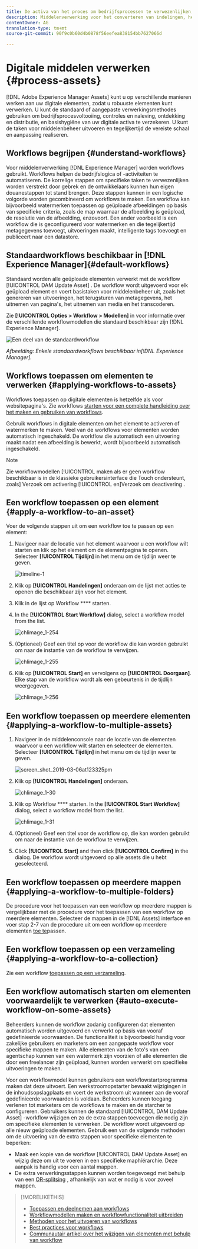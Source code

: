 ```yaml
---
title: De activa van het proces om bedrijfsprocessen te verwezenlijken, controles te doen, naleving te bereiken, en basishygiëne te handhaven
description: Middelenverwerking voor het converteren van indelingen, het maken van uitvoeringen, het beheren van elementen, het valideren van elementen en het uitvoeren van workflows.
contentOwner: AG
translation-type: tm+mt
source-git-commit: 90f9c0b60d4b0878f56eefea838154bb7627066d

---
```



# Digitale middelen verwerken {#process-assets}

[!DNL Adobe Experience Manager Assets] kunt u op verschillende manieren werken aan uw digitale elementen, zodat u robuuste elementen kunt verwerken. U kunt de standaard of aangepaste verwerkingsmethodes gebruiken om bedrijfsprocesvoltooiing, controles en naleving, ontdekking en distributie, en basishygiëne van uw digitale activa te verzekeren. U kunt de taken voor middelenbeheer uitvoeren en tegelijkertijd de vereiste schaal en aanpassing realiseren.

## Workflows begrijpen {#understand-workflows}

Voor middelenverwerking [!DNL Experience Manager] worden workflows gebruikt. Workflows helpen de bedrijfslogica of -activiteiten te automatiseren. De korrelige stappen om specifieke taken te verwezenlijken worden verstrekt door gebrek en de ontwikkelaars kunnen hun eigen douanestappen tot stand brengen. Deze stappen kunnen in een logische volgorde worden gecombineerd om workflows te maken. Een workflow kan bijvoorbeeld watermerken toepassen op geüploade afbeeldingen op basis van specifieke criteria, zoals de map waarnaar de afbeelding is geüpload, de resolutie van de afbeelding, enzovoort. Een ander voorbeeld is een workflow die is geconfigureerd voor watermerken en die tegelijkertijd metagegevens toevoegt, uitvoeringen maakt, intelligente tags toevoegt en publiceert naar een datastore.

## Standaardworkflows beschikbaar in [!DNL Experience Manager]{#default-workflows}

Standaard worden alle geüploade elementen verwerkt met de workflow [!UICONTROL DAM Update Asset] . De workflow wordt uitgevoerd voor elk geüpload element en voert basistaken voor middelenbeheer uit, zoals het genereren van uitvoeringen, het terugsturen van metagegevens, het uitnemen van pagina&#39;s, het uitnemen van media en het transcoderen.

Zie **[!UICONTROL Opties > Workflow > Modellen]** in voor informatie over de verschillende workflowmodellen die standaard beschikbaar zijn [!DNL Experience Manager].

![Een deel van de standaardworkflow](assets/aem-default-workflows.png)

*Afbeelding: Enkele standaardworkflows beschikbaar in[!DNL Experience Manager].*

## Workflows toepassen om elementen te verwerken {#applying-workflows-to-assets}

Workflows toepassen op digitale elementen is hetzelfde als voor websitepagina&#39;s. Zie workflows [starten voor een complete handleiding over het maken en gebruiken van workflows](/help/sites-authoring/workflows-participating.md).

Gebruik workflows in digitale elementen om het element te activeren of watermerken te maken. Veel van de workflows voor elementen worden automatisch ingeschakeld. De workflow die automatisch een uitvoering maakt nadat een afbeelding is bewerkt, wordt bijvoorbeeld automatisch ingeschakeld.

>[!NOTE]
>
>Zie workflowmodellen [!UICONTROL maken als er geen workflow beschikbaar is in de klassieke gebruikersinterface die Touch ondersteunt, zoals] Verzoek om activering [!UICONTROL en]Verzoek om deactivering [](/help/sites-developing/workflows-models.md#classic2touchui).

## Een workflow toepassen op een element {#apply-a-workflow-to-an-asset}

<!-- 
TBD: Add animated GIF for these steps instead of all these screenshots.
-->
Voer de volgende stappen uit om een workflow toe te passen op een element:

1. Navigeer naar de locatie van het element waarvoor u een workflow wilt starten en klik op het element om de elementpagina te openen. Selecteer **[!UICONTROL Tijdlijn]** in het menu om de tijdlijn weer te geven.

   ![timeline-1](assets/timeline.png)

1. Klik op **[!UICONTROL Handelingen]** onderaan om de lijst met acties te openen die beschikbaar zijn voor het element.

1. Klik in de lijst op Workflow **** starten.

1. In the **[!UICONTROL Start Workflow]** dialog, select a workflow model from the list.

   ![chlimage_1-254](assets/chlimage_1-50.png)

1. (Optioneel) Geef een titel op voor de workflow die kan worden gebruikt om naar de instantie van de workflow te verwijzen.

   ![chlimage_1-255](assets/chlimage_1-51.png)

1. Klik op **[!UICONTROL Start]** en vervolgens op **[!UICONTROL Doorgaan]**. Elke stap van de workflow wordt als een gebeurtenis in de tijdlijn weergegeven.

   ![chlimage_1-256](assets/chlimage_1-52.png)

## Een workflow toepassen op meerdere elementen {#applying-a-workflow-to-multiple-assets}

1. Navigeer in de middelenconsole naar de locatie van de elementen waarvoor u een workflow wilt starten en selecteer de elementen. Selecteer **[!UICONTROL Tijdlijn]** in het menu om de tijdlijn weer te geven.

   ![screen_shot_2019-03-06at123325pm](assets/chlimage_1-136.png)

1. Klik op **[!UICONTROL Handelingen]** onderaan.

   ![chlimage_1-30](assets/chlimage_1-137.png)

1. Klik op Workflow **** starten. In the **[!UICONTROL Start Workflow]** dialog, select a workflow model from the list.

   ![chlimage_1-31](assets/chlimage_1-138.png)

1. (Optioneel) Geef een titel voor de workflow op, die kan worden gebruikt om naar de instantie van de workflow te verwijzen.
1. Click **[!UICONTROL Start]** and then click **[!UICONTROL Confirm]** in the dialog. De workflow wordt uitgevoerd op alle assets die u hebt geselecteerd.

## Een workflow toepassen op meerdere mappen {#applying-a-workflow-to-multiple-folders}

De procedure voor het toepassen van een workflow op meerdere mappen is vergelijkbaar met de procedure voor het toepassen van een workflow op meerdere elementen. Selecteer de mappen in de [!DNL Assets] interface en voer stap 2-7 van de procedure uit om een workflow op meerdere elementen [toe te](/help/assets/assets-workflow.md#applying-a-workflow-to-multiple-assets)passen.

## Een workflow toepassen op een verzameling {#applying-a-workflow-to-a-collection}

Zie een workflow [toepassen op een verzameling](/help/assets/managing-collections-touch-ui.md#running-a-workflow-on-a-collection).

## Een workflow automatisch starten om elementen voorwaardelijk te verwerken {#auto-execute-workflow-on-some-assets}

Beheerders kunnen de workflow zodanig configureren dat elementen automatisch worden uitgevoerd en verwerkt op basis van vooraf gedefinieerde voorwaarden. De functionaliteit is bijvoorbeeld handig voor zakelijke gebruikers en marketers om een aangepaste workflow voor specifieke mappen te maken. Alle elementen van de foto&#39;s van een agentschap kunnen van een watermerk zijn voorzien of alle elementen die door een freelancer zijn geüpload, kunnen worden verwerkt om specifieke uitvoeringen te maken.

Voor een workflowmodel kunnen gebruikers een workflowstartprogramma maken dat deze uitvoert. Een werkstroomopstarter bewaakt wijzigingen in de inhoudsopslagplaats en voert de werkstroom uit wanneer aan de vooraf gedefinieerde voorwaarden is voldaan. Beheerders kunnen toegang verlenen tot marketers om de workflows te maken en de starcher te configureren. Gebruikers kunnen de standaard [!UICONTROL DAM Update Asset] -workflow wijzigen en zo de extra stappen toevoegen die nodig zijn om specifieke elementen te verwerken. De workflow wordt uitgevoerd op alle nieuw geüploade elementen. Gebruik een van de volgende methoden om de uitvoering van de extra stappen voor specifieke elementen te beperken:

* Maak een kopie van de workflow [!UICONTROL DAM Update Asset] en wijzig deze om uit te voeren in een specifieke maphiërarchie. Deze aanpak is handig voor een aantal mappen.
* De extra verwerkingsstappen kunnen worden toegevoegd met behulp van een [OR-splitsing](/help/sites-developing/workflows-step-ref.md#or-split) , afhankelijk van wat er nodig is voor zoveel mappen.

>[!MORELIKETHIS]
>
>* [Toepassen en deelnemen aan workflows](/help/sites-authoring/workflows.md)
>* [Workflowmodellen maken en workflowfunctionaliteit uitbreiden](/help/sites-developing/workflows.md)
>* [Methoden voor het uitvoeren van workflows](/help/sites-administering/workflows-starting.md)
>* [Best practices voor workflows](/help/sites-developing/workflows-best-practices.md)
>* [Communautair artikel over het wijzigen van elementen met behulp van workflow](https://helpx.adobe.com/experience-manager/using/modify_asset_workflow.html)

